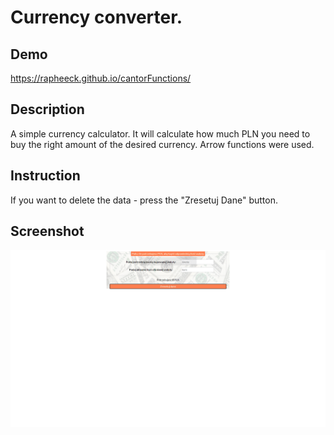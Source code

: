 # Currency converter.

## Demo

https://rapheeck.github.io/cantorFunctions/

## Description

A simple currency calculator. It will calculate how much PLN you need to buy the right amount of the desired currency.
Arrow functions were used.

## Instruction

If you want to delete the data - press the "Zresetuj Dane" button.

## Screenshot

![screenshot](https://raw.githubusercontent.com/rapheeck/cantorFunctions/main/images/Zrzut%20ekranu%20(10).png)
